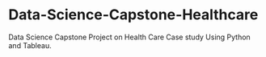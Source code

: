 # Data-Science-Capstone-Healthcare
Data Science Capstone Project on Health Care Case study Using Python and Tableau. 
